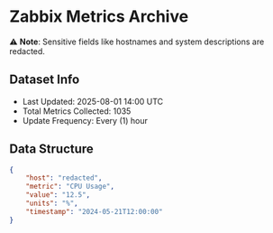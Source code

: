 # Zabbix Metrics Archive

⚠️ **Note**: Sensitive fields like hostnames and system descriptions are redacted.

## Dataset Info
- Last Updated: 2025-08-01 14:00 UTC
- Total Metrics Collected: 1035
- Update Frequency: Every (1) hour

## Data Structure
```json
{
    "host": "redacted",
    "metric": "CPU Usage",
    "value": "12.5",
    "units": "%",
    "timestamp": "2024-05-21T12:00:00"
}
```
